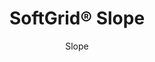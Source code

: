 ---
title: "SoftGrid® Slope"
image_primary: "img/Arktura-SoftGrid-Slope-Ceiling-Feature-Image-v1.png"
image_secondary: "img/arktura-product13.jpg"
description: "Slope%u2019s%20acoustic%20ceiling%20modules%20are%20similar%20to%20Dome%u2019s%20design%2C%20except%20Slope%u2019s%20waves%20curve%20downwards%20in%20only%20one%20direction.%20Designed%20to%20seamlessly%20connect%20to%20one%20another%20by%20aligning%20baffle%20fins%2C%20Slope%u2019s%20baffles%20look%20great%20as%20either%20a%20continuous%2C%20uninterrupted%20field%20or%20as%20smaller%20sloping%20squares.%20Plus%2C%20the%20baffles%20are%20made%20from%20our%20Soft%20Sound%AE%20material%2C%20so%20you%20can%20get%20acoustic%20control%20and%20elegant%20design%20in%20one%20product.%20And%20now%2C%A0for%20larger%20jobs%2C%A0with%20the%20addition%20of%A0SoftGrid%AE%20Max%20options%2C%A0you%20can%20do%20it%20all%20while%A0maximizing%20value%A0and%A0minimizing%20the%20impact%20on%20the%20environment."
designer: "Arktura"
subtitle: "Slope"
href: "https://arktura.com/product/softgrid-slope/"
tags: 
  - "arktura"
  - "Acoustic"
  - "Ceiling Baffles"
  - "ceiling-clouds"
category: "ceiling-clouds"
manufacturer: "Arktura"
slug: "/manufacturers/arktura/ceiling-clouds/arktura-soft-grid-slope"
---